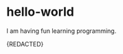 # hello-world
I am having fun learning programming.













































{REDACTED}